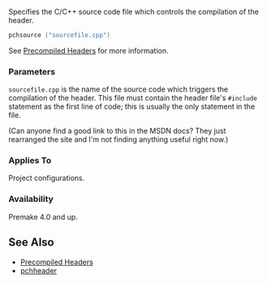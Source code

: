 Specifies the C/C++ source code file which controls the compilation of the header.

```lua
pchsource ("sourcefile.cpp")
```

See [Precompiled Headers](Precompiled-Headers.md) for more information.

### Parameters ###

`sourcefile.cpp` is the name of the source code which triggers the compilation of the header. This file must contain the header file's `#include` statement as the first line of code; this is usually the only statement in the file.

(Can anyone find a good link to this in the MSDN docs? They just rearranged the site and I'm not finding anything useful right now.)

### Applies To ###

Project configurations.

### Availability ###

Premake 4.0 and up.

## See Also ##

* [Precompiled Headers](Precompiled-Headers.md)
* [pchheader](pchheader.md)